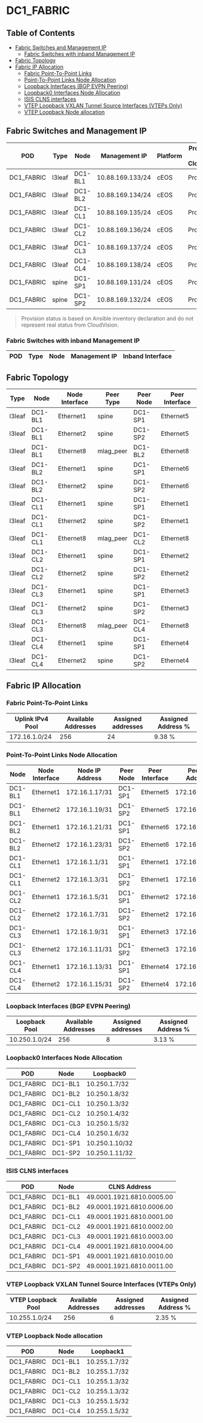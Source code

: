 # DC1_FABRIC

## Table of Contents

- [Fabric Switches and Management IP](#fabric-switches-and-management-ip)
  - [Fabric Switches with inband Management IP](#fabric-switches-with-inband-management-ip)
- [Fabric Topology](#fabric-topology)
- [Fabric IP Allocation](#fabric-ip-allocation)
  - [Fabric Point-To-Point Links](#fabric-point-to-point-links)
  - [Point-To-Point Links Node Allocation](#point-to-point-links-node-allocation)
  - [Loopback Interfaces (BGP EVPN Peering)](#loopback-interfaces-bgp-evpn-peering)
  - [Loopback0 Interfaces Node Allocation](#loopback0-interfaces-node-allocation)
  - [ISIS CLNS interfaces](#isis-clns-interfaces)
  - [VTEP Loopback VXLAN Tunnel Source Interfaces (VTEPs Only)](#vtep-loopback-vxlan-tunnel-source-interfaces-vteps-only)
  - [VTEP Loopback Node allocation](#vtep-loopback-node-allocation)

## Fabric Switches and Management IP

| POD | Type | Node | Management IP | Platform | Provisioned in CloudVision | Serial Number |
| --- | ---- | ---- | ------------- | -------- | -------------------------- | ------------- |
| DC1_FABRIC | l3leaf | DC1-BL1 | 10.88.169.133/24 | cEOS | Provisioned | - |
| DC1_FABRIC | l3leaf | DC1-BL2 | 10.88.169.134/24 | cEOS | Provisioned | - |
| DC1_FABRIC | l3leaf | DC1-CL1 | 10.88.169.135/24 | cEOS | Provisioned | - |
| DC1_FABRIC | l3leaf | DC1-CL2 | 10.88.169.136/24 | cEOS | Provisioned | - |
| DC1_FABRIC | l3leaf | DC1-CL3 | 10.88.169.137/24 | cEOS | Provisioned | - |
| DC1_FABRIC | l3leaf | DC1-CL4 | 10.88.169.138/24 | cEOS | Provisioned | - |
| DC1_FABRIC | spine | DC1-SP1 | 10.88.169.131/24 | cEOS | Provisioned | - |
| DC1_FABRIC | spine | DC1-SP2 | 10.88.169.132/24 | cEOS | Provisioned | - |

> Provision status is based on Ansible inventory declaration and do not represent real status from CloudVision.

### Fabric Switches with inband Management IP

| POD | Type | Node | Management IP | Inband Interface |
| --- | ---- | ---- | ------------- | ---------------- |

## Fabric Topology

| Type | Node | Node Interface | Peer Type | Peer Node | Peer Interface |
| ---- | ---- | -------------- | --------- | ----------| -------------- |
| l3leaf | DC1-BL1 | Ethernet1 | spine | DC1-SP1 | Ethernet5 |
| l3leaf | DC1-BL1 | Ethernet2 | spine | DC1-SP2 | Ethernet5 |
| l3leaf | DC1-BL1 | Ethernet8 | mlag_peer | DC1-BL2 | Ethernet8 |
| l3leaf | DC1-BL2 | Ethernet1 | spine | DC1-SP1 | Ethernet6 |
| l3leaf | DC1-BL2 | Ethernet2 | spine | DC1-SP2 | Ethernet6 |
| l3leaf | DC1-CL1 | Ethernet1 | spine | DC1-SP1 | Ethernet1 |
| l3leaf | DC1-CL1 | Ethernet2 | spine | DC1-SP2 | Ethernet1 |
| l3leaf | DC1-CL1 | Ethernet8 | mlag_peer | DC1-CL2 | Ethernet8 |
| l3leaf | DC1-CL2 | Ethernet1 | spine | DC1-SP1 | Ethernet2 |
| l3leaf | DC1-CL2 | Ethernet2 | spine | DC1-SP2 | Ethernet2 |
| l3leaf | DC1-CL3 | Ethernet1 | spine | DC1-SP1 | Ethernet3 |
| l3leaf | DC1-CL3 | Ethernet2 | spine | DC1-SP2 | Ethernet3 |
| l3leaf | DC1-CL3 | Ethernet8 | mlag_peer | DC1-CL4 | Ethernet8 |
| l3leaf | DC1-CL4 | Ethernet1 | spine | DC1-SP1 | Ethernet4 |
| l3leaf | DC1-CL4 | Ethernet2 | spine | DC1-SP2 | Ethernet4 |

## Fabric IP Allocation

### Fabric Point-To-Point Links

| Uplink IPv4 Pool | Available Addresses | Assigned addresses | Assigned Address % |
| ---------------- | ------------------- | ------------------ | ------------------ |
| 172.16.1.0/24 | 256 | 24 | 9.38 % |

### Point-To-Point Links Node Allocation

| Node | Node Interface | Node IP Address | Peer Node | Peer Interface | Peer IP Address |
| ---- | -------------- | --------------- | --------- | -------------- | --------------- |
| DC1-BL1 | Ethernet1 | 172.16.1.17/31 | DC1-SP1 | Ethernet5 | 172.16.1.16/31 |
| DC1-BL1 | Ethernet2 | 172.16.1.19/31 | DC1-SP2 | Ethernet5 | 172.16.1.18/31 |
| DC1-BL2 | Ethernet1 | 172.16.1.21/31 | DC1-SP1 | Ethernet6 | 172.16.1.20/31 |
| DC1-BL2 | Ethernet2 | 172.16.1.23/31 | DC1-SP2 | Ethernet6 | 172.16.1.22/31 |
| DC1-CL1 | Ethernet1 | 172.16.1.1/31 | DC1-SP1 | Ethernet1 | 172.16.1.0/31 |
| DC1-CL1 | Ethernet2 | 172.16.1.3/31 | DC1-SP2 | Ethernet1 | 172.16.1.2/31 |
| DC1-CL2 | Ethernet1 | 172.16.1.5/31 | DC1-SP1 | Ethernet2 | 172.16.1.4/31 |
| DC1-CL2 | Ethernet2 | 172.16.1.7/31 | DC1-SP2 | Ethernet2 | 172.16.1.6/31 |
| DC1-CL3 | Ethernet1 | 172.16.1.9/31 | DC1-SP1 | Ethernet3 | 172.16.1.8/31 |
| DC1-CL3 | Ethernet2 | 172.16.1.11/31 | DC1-SP2 | Ethernet3 | 172.16.1.10/31 |
| DC1-CL4 | Ethernet1 | 172.16.1.13/31 | DC1-SP1 | Ethernet4 | 172.16.1.12/31 |
| DC1-CL4 | Ethernet2 | 172.16.1.15/31 | DC1-SP2 | Ethernet4 | 172.16.1.14/31 |

### Loopback Interfaces (BGP EVPN Peering)

| Loopback Pool | Available Addresses | Assigned addresses | Assigned Address % |
| ------------- | ------------------- | ------------------ | ------------------ |
| 10.250.1.0/24 | 256 | 8 | 3.13 % |

### Loopback0 Interfaces Node Allocation

| POD | Node | Loopback0 |
| --- | ---- | --------- |
| DC1_FABRIC | DC1-BL1 | 10.250.1.7/32 |
| DC1_FABRIC | DC1-BL2 | 10.250.1.8/32 |
| DC1_FABRIC | DC1-CL1 | 10.250.1.3/32 |
| DC1_FABRIC | DC1-CL2 | 10.250.1.4/32 |
| DC1_FABRIC | DC1-CL3 | 10.250.1.5/32 |
| DC1_FABRIC | DC1-CL4 | 10.250.1.6/32 |
| DC1_FABRIC | DC1-SP1 | 10.250.1.10/32 |
| DC1_FABRIC | DC1-SP2 | 10.250.1.11/32 |

### ISIS CLNS interfaces

| POD | Node | CLNS Address |
| --- | ---- | ------------ |
| DC1_FABRIC | DC1-BL1 | 49.0001.1921.6810.0005.00 |
| DC1_FABRIC | DC1-BL2 | 49.0001.1921.6810.0006.00 |
| DC1_FABRIC | DC1-CL1 | 49.0001.1921.6810.0001.00 |
| DC1_FABRIC | DC1-CL2 | 49.0001.1921.6810.0002.00 |
| DC1_FABRIC | DC1-CL3 | 49.0001.1921.6810.0003.00 |
| DC1_FABRIC | DC1-CL4 | 49.0001.1921.6810.0004.00 |
| DC1_FABRIC | DC1-SP1 | 49.0001.1921.6810.0010.00 |
| DC1_FABRIC | DC1-SP2 | 49.0001.1921.6810.0011.00 |

### VTEP Loopback VXLAN Tunnel Source Interfaces (VTEPs Only)

| VTEP Loopback Pool | Available Addresses | Assigned addresses | Assigned Address % |
| --------------------- | ------------------- | ------------------ | ------------------ |
| 10.255.1.0/24 | 256 | 6 | 2.35 % |

### VTEP Loopback Node allocation

| POD | Node | Loopback1 |
| --- | ---- | --------- |
| DC1_FABRIC | DC1-BL1 | 10.255.1.7/32 |
| DC1_FABRIC | DC1-BL2 | 10.255.1.7/32 |
| DC1_FABRIC | DC1-CL1 | 10.255.1.3/32 |
| DC1_FABRIC | DC1-CL2 | 10.255.1.3/32 |
| DC1_FABRIC | DC1-CL3 | 10.255.1.5/32 |
| DC1_FABRIC | DC1-CL4 | 10.255.1.5/32 |
